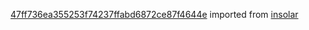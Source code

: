 [47ff736ea355253f74237ffabd6872ce87f4644e](https://github.com/insolar/insolar/commit/47ff736ea355253f74237ffabd6872ce87f4644e) imported from [insolar](https://github.com/insolar/insolar)
